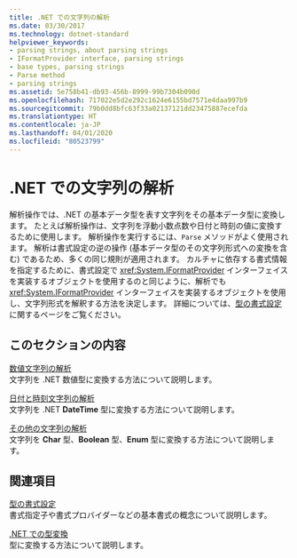 ```yaml
---
title: .NET での文字列の解析
ms.date: 03/30/2017
ms.technology: dotnet-standard
helpviewer_keywords:
- parsing strings, about parsing strings
- IFormatProvider interface, parsing strings
- base types, parsing strings
- Parse method
- parsing strings
ms.assetid: 5e758b41-db93-456b-8999-99b7304b090d
ms.openlocfilehash: 717022e5d2e292c1624e6155bd7571e4daa997b9
ms.sourcegitcommit: 79b0dd8bfc63f33a02137121dd23475887ecefda
ms.translationtype: HT
ms.contentlocale: ja-JP
ms.lasthandoff: 04/01/2020
ms.locfileid: "80523799"
---
```

# <a name="parsing-strings-in-net"></a>.NET での文字列の解析
解析操作では、.NET の基本データ型を表す文字列をその基本データ型に変換します。 たとえば解析操作は、文字列を浮動小数点数や日付と時刻の値に変換するために使用します。 解析操作を実行するには、`Parse` メソッドがよく使用されます。 解析は書式設定の逆の操作 (基本データ型のその文字列形式への変換を含む) であるため、多くの同じ規則が適用されます。 カルチャに依存する書式情報を指定するために、書式設定で <xref:System.IFormatProvider> インターフェイスを実装するオブジェクトを使用するのと同じように、解析でも <xref:System.IFormatProvider> インターフェイスを実装するオブジェクトを使用し、文字列形式を解釈する方法を決定します。 詳細については、[型の書式設定](../../../docs/standard/base-types/formatting-types.md)に関するページをご覧ください。  
  
## <a name="in-this-section"></a>このセクションの内容  
 [数値文字列の解析](../../../docs/standard/base-types/parsing-numeric.md)  
 文字列を .NET 数値型に変換する方法について説明します。  
  
 [日付と時刻文字列の解析](../../../docs/standard/base-types/parsing-datetime.md)  
 文字列を .NET **DateTime** 型に変換する方法について説明します。  
  
 [その他の文字列の解析](../../../docs/standard/base-types/parsing-other.md)  
 文字列を **Char** 型、**Boolean** 型、**Enum** 型に変換する方法について説明します。  
  
## <a name="related-sections"></a>関連項目  
 [型の書式設定](../../../docs/standard/base-types/formatting-types.md)  
 書式指定子や書式プロバイダーなどの基本書式の概念について説明します。  
  
 [.NET での型変換](../../../docs/standard/base-types/type-conversion.md)  
 型に変換する方法について説明します。
